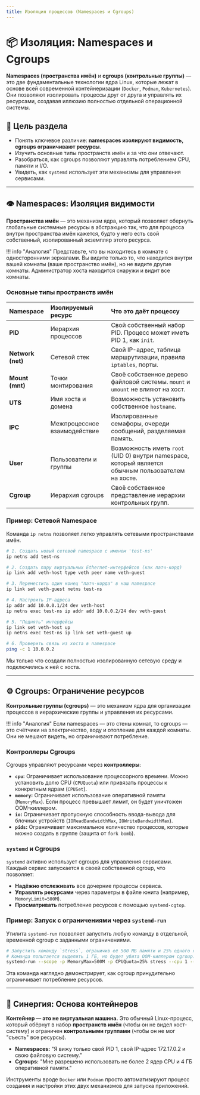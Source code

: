 ```yaml
---
title: Изоляция процессов (Namespaces и Cgroups)
---
```


# 📦 Изоляция: Namespaces и Cgroups

**Namespaces (пространства имён)** и **cgroups (контрольные группы)** — это две фундаментальные технологии ядра Linux, которые лежат в основе всей современной контейнеризации (`Docker`, `Podman`, `Kubernetes`). Они позволяют изолировать процессы друг от друга и управлять их ресурсами, создавая иллюзию полностью отдельной операционной системы.

## 🎯 Цель раздела

- Понять ключевое различие: **namespaces изолируют видимость, cgroups ограничивают ресурсы**.
- Изучить основные типы пространств имён и за что они отвечают.
- Разобраться, как cgroups позволяют управлять потреблением CPU, памяти и I/O.
- Увидеть, как `systemd` использует эти механизмы для управления сервисами.

--- 

## 👁️ Namespaces: Изоляция видимости

**Пространства имён** — это механизм ядра, который позволяет обернуть глобальные системные ресурсы в абстракцию так, что для процесса внутри пространства имён кажется, будто у него есть свой собственный, изолированный экземпляр этого ресурса.

!!! info "Аналогия"
    Представьте, что вы находитесь в комнате с односторонними зеркалами. Вы видите только то, что находится внутри вашей комнаты (ваше пространство имён), но не видите другие комнаты. Администратор хоста находится снаружи и видит все комнаты.

### Основные типы пространств имён

| Namespace | Изолируемый ресурс | Что это даёт процессу | 
| :--- | :--- | :--- |
| **PID** | Иерархия процессов | Свой собственный набор PID. Процесс может иметь PID 1, как `init`. | 
| **Network (net)** | Сетевой стек | Свой IP-адрес, таблица маршрутизации, правила `iptables`, порты. | 
| **Mount (mnt)** | Точки монтирования | Своё собственное дерево файловой системы. `mount` и `umount` не влияют на хост. | 
| **UTS** | Имя хоста и домена | Возможность установить собственное `hostname`. | 
| **IPC** | Межпроцессное взаимодействие | Изолированные семафоры, очереди сообщений, разделяемая память. | 
| **User** | Пользователи и группы | Возможность иметь `root` (UID 0) внутри namespace, который является обычным пользователем на хосте. | 
| **Cgroup** | Иерархия cgroups | Своё собственное представление иерархии контрольных групп. | 

### Пример: Сетевой Namespace

Команда `ip netns` позволяет легко управлять сетевыми пространствами имён.

```bash
# 1. Создать новый сетевой namespace с именем 'test-ns'
ip netns add test-ns

# 2. Создать пару виртуальных Ethernet-интерфейсов (как патч-корд)
ip link add veth-host type veth peer name veth-guest

# 3. Переместить один конец "патч-корда" в наш namespace
ip link set veth-guest netns test-ns

# 4. Настроить IP-адреса
ip addr add 10.0.0.1/24 dev veth-host
ip netns exec test-ns ip addr add 10.0.0.2/24 dev veth-guest

# 5. "Поднять" интерфейсы
ip link set veth-host up
ip netns exec test-ns ip link set veth-guest up

# 6. Проверить связь из хоста в namespace
ping -c 1 10.0.0.2
```
Мы только что создали полностью изолированную сетевую среду и подключились к ней с хоста.

--- 

## ⚙️ Cgroups: Ограничение ресурсов

**Контрольные группы (cgroups)** — это механизм ядра для организации процессов в иерархические группы и управления их ресурсами.

!!! info "Аналогия"
    Если namespaces — это стены комнат, то cgroups — это счётчики на электричество, воду и отопление для каждой комнаты. Они не мешают видеть, но ограничивают потребление.

### Контроллеры Cgroups

Cgroups управляют ресурсами через **контроллеры**:

- **`cpu`:** Ограничивает использование процессорного времени. Можно установить долю CPU (`CPUQuota`) или привязать процессы к конкретным ядрам (`CPUSet`).
- **`memory`:** Ограничивает использование оперативной памяти (`MemoryMax`). Если процесс превышает лимит, он будет уничтожен OOM-киллером.
- **`io`:** Ограничивает пропускную способность ввода-вывода для блочных устройств (`IOReadBandwidthMax`, `IOWriteBandwidthMax`).
- **`pids`:** Ограничивает максимальное количество процессов, которые можно создать в группе (защита от `fork bomb`).

### `systemd` и Cgroups

`systemd` активно использует cgroups для управления сервисами. Каждый сервис запускается в своей собственной cgroup, что позволяет:
- **Надёжно отслеживать** все дочерние процессы сервиса.
- **Управлять ресурсами** через параметры в файле юнита (например, `MemoryLimit=500M`).
- **Просматривать** потребление ресурсов с помощью `systemd-cgtop`.

### Пример: Запуск с ограничениями через `systemd-run`

Утилита `systemd-run` позволяет запустить любую команду в отдельной, временной cgroup с заданными ограничениями.

```bash
# Запустить команду `stress`, ограничив её 500 МБ памяти и 25% одного ядра CPU.
# Команда попытается выделить 1 ГБ, но будет убита OOM-киллером cgroup.
systemd-run --scope -p MemoryMax=500M -p CPUQuota=25% stress --cpu 1 --vm 1 --vm-bytes 1G
```
Эта команда наглядно демонстрирует, как cgroup принудительно ограничивает потребление ресурсов.

--- 

## 🤝 Синергия: Основа контейнеров

**Контейнер — это не виртуальная машина.** Это обычный Linux-процесс, который обёрнут в набор **пространств имён** (чтобы он не видел хост-систему) и ограничен **контрольными группами** (чтобы он не мог "съесть" все ресурсы).

- **Namespaces:** "Я вижу только свой PID 1, свой IP-адрес 172.17.0.2 и свою файловую систему."
- **Cgroups:** "Мне разрешено использовать не более 2 ядер CPU и 4 ГБ оперативной памяти."

Инструменты вроде `Docker` или `Podman` просто автоматизируют процесс создания и настройки этих двух механизмов для запуска приложений.

